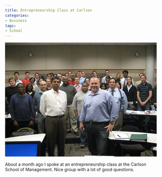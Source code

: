 ```yaml
---
title: Entrepreneurship Class at Carlson
categories:
- Business
tags:
- School
---
```


![](/assets/posts/2009/051652bb82d2f60f4250f3bd118e323c.jpg)
  



About a month ago I spoke at an entrepreneurship class at the Carlson School of Management. Nice group with a lot of good questions.
